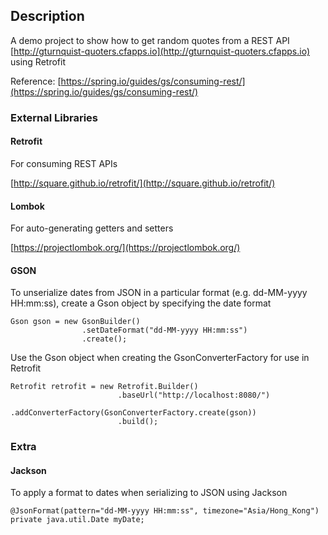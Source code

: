 ## Description

A demo project to show how to get random quotes from a REST API [http://gturnquist-quoters.cfapps.io](http://gturnquist-quoters.cfapps.io) using Retrofit

Reference: 
[https://spring.io/guides/gs/consuming-rest/](https://spring.io/guides/gs/consuming-rest/)

### External Libraries

#### Retrofit 

For consuming REST APIs

[http://square.github.io/retrofit/](http://square.github.io/retrofit/)

#### Lombok 

For auto-generating getters and setters

[https://projectlombok.org/](https://projectlombok.org/)

#### GSON

 To unserialize dates from JSON in a particular format (e.g. dd-MM-yyyy HH:mm:ss), create a Gson object by specifying the date format  
 
	Gson gson = new GsonBuilder()
					.setDateFormat("dd-MM-yyyy HH:mm:ss")
					.create();
		
 Use the Gson object when creating the GsonConverterFactory	for use in Retrofit
		
	Retrofit retrofit = new Retrofit.Builder()
							.baseUrl("http://localhost:8080/")							
							.addConverterFactory(GsonConverterFactory.create(gson))
							.build();
							
### Extra

#### Jackson

To apply a format to dates when serializing to  JSON using Jackson 

	@JsonFormat(pattern="dd-MM-yyyy HH:mm:ss", timezone="Asia/Hong_Kong")
	private java.util.Date myDate;							